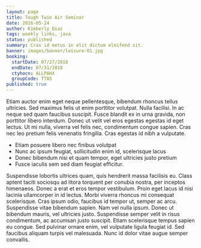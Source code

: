 ```yaml
---
layout: page
title: Tough Twin Air Seminar
date: 2016-05-24
author: Kimberly Diaz
tags: weekly links, java
status: published
summary: Cras id metus in elit dictum eleifend sit.
banner: images/banner/leisure-01.jpg
booking:
  startDate: 07/27/2018
  endDate: 07/31/2018
  ctyhocn: ALLPAHX
  groupCode: TTAS
published: true
---
```

Etiam auctor enim eget neque pellentesque, bibendum rhoncus tellus ultricies. Sed maximus felis ut enim porttitor volutpat. Nulla facilisi. In ac neque sed quam faucibus suscipit. Fusce blandit ex in urna gravida, non porttitor libero interdum. Donec ut velit vel eros egestas egestas id eget lectus. Ut mi nulla, viverra vel felis nec, condimentum congue sapien. Cras nec leo pretium felis venenatis fringilla. Cras egestas id nibh a vulputate.

* Etiam posuere libero nec finibus volutpat
* Nunc ac ipsum feugiat, sollicitudin enim id, scelerisque lacus
* Donec bibendum nisi et quam tempor, eget ultricies justo pretium
* Fusce iaculis sem sed diam feugiat efficitur.

Suspendisse lobortis ultrices quam, quis hendrerit massa facilisis eu. Class aptent taciti sociosqu ad litora torquent per conubia nostra, per inceptos himenaeos. Donec a erat et eros tempor vestibulum. Proin eget lacus id nisi lacinia ullamcorper in id lectus. Morbi viverra rhoncus mi consequat scelerisque. Cras ipsum odio, faucibus id tempor ut, semper ac arcu. Suspendisse vitae bibendum sapien. Nam vel nulla ipsum. Donec ut bibendum mauris, vel ultricies justo. Suspendisse semper velit in risus condimentum, ac accumsan justo suscipit. Etiam scelerisque tempus sapien eu congue. Sed pulvinar ornare enim, vel vulputate ligula feugiat id. Sed faucibus aliquam turpis vel malesuada. Nunc id dolor vitae augue semper convallis.
